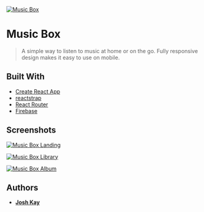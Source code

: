 <a href="https://musicbox-joshkay.firebaseapp.com/"><img src="https://raw.githubusercontent.com/joshkay/musicbox/master/public/favicon.ico" title="Music Box" alt="Music Box"></a>

<!-- [![FVCproductions](https://avatars1.githubusercontent.com/u/4284691?v=3&s=200)](http://fvcproductions.com) -->

# Music Box

> A simple way to listen to music at home or on the go.  Fully responsive design makes it easy to use on mobile.

## Built With

* [Create React App](https://facebook.github.io/create-react-app/)
* [reactstrap](https://reactstrap.github.io/)
* [React Router](https://reacttraining.com/react-router/)
* [Firebase](https://firebase.google.com/)

## Screenshots

<a href="https://musicbox-joshkay.firebaseapp.com/"><img src="https://github.com/joshkay/musicbox/blob/master/screens/landing.png?raw=true" title="Music Box Landing" alt="Music Box Landing"></a>

<a href="https://musicbox-joshkay.firebaseapp.com/"><img src="https://github.com/joshkay/musicbox/blob/master/screens/library.png?raw=true" title="Music Box Library" alt="Music Box Library"></a>

<a href="https://musicbox-joshkay.firebaseapp.com/"><img src="https://github.com/joshkay/musicbox/blob/master/screens/album.png?raw=true" title="Music Box Album" alt="Music Box Album"></a>

## Authors

- **[Josh Kay](https://joshkay.ca)**
